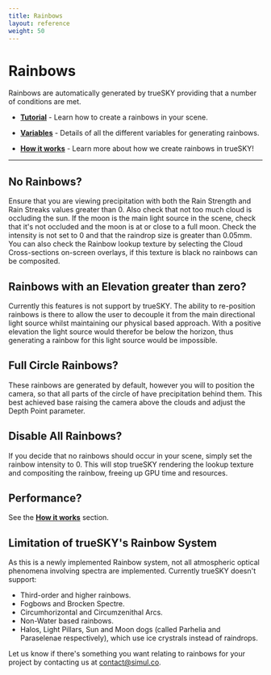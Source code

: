 ```yaml
---
title: Rainbows
layout: reference
weight: 50
---
```







Rainbows
====================
Rainbows are automatically generated by trueSKY providing that a number of conditions are met.

* [**Tutorial**](tutorial.html)                                                         - Learn how to create a rainbows in your scene.

* [**Variables**](variables.html)                                                       - Details of all the different variables for generating rainbows. 

* [**How it works**](works.html)                                                        - Learn more about how we create rainbows in trueSKY!


<hr>

No Rainbows?
-----------
Ensure that you are viewing precipitation with both the Rain Strength and Rain Streaks values greater than 0. Also check that not too much cloud is occluding the sun. If the moon is the main light source in the scene, check that it's not occluded and the moon is at or close to a full moon. Check the intensity is not set to 0 and that the raindrop size is greater than 0.05mm. You can also check the Rainbow lookup texture by selecting the Cloud Cross-sections on-screen overlays, if this texture is black no rainbows can be composited.

Rainbows with an Elevation greater than zero?
---------------------------------------------
Currently this features is not support by trueSKY. The ability to re-position rainbows is there to allow the user to decouple it from the main directional light source whilst maintaining our physical based approach. With a positive elevation the light source would therefor be below the horizon, thus generating a rainbow for this light source would be impossible. 

Full Circle Rainbows?
---------------------
These rainbows are generated by default, however you will to position the camera, so that all parts of the circle of have precipitation behind them. This best achieved base raising the camera above the clouds and adjust the Depth Point parameter.

Disable All Rainbows?
---------------------
If you decide that no rainbows should occur in your scene, simply set the rainbow intensity to 0. This will stop trueSKY rendering the lookup texture and compositing the rainbow, freeing up GPU time and resources.

Performance?
------------
See the [**How it works**](works.html) section.

Limitation of trueSKY's Rainbow System
--------------------------------------
As this is a newly implemented Rainbow system, not all atmospheric optical phenomena involving spectra are implemented. Currently trueSKY doesn't support:
* Third-order and higher rainbows.
* Fogbows and Brocken Spectre.
* Circumhorizontal and Circumzenithal Arcs.
* Non-Water based rainbows.
* Halos, Light Pillars, Sun and Moon dogs (called Parhelia and Paraselenae respectively), which use ice crystrals instead of raindrops.

Let us know if there's something you want relating to rainbows for your project by contacting us at contact@simul.co.

